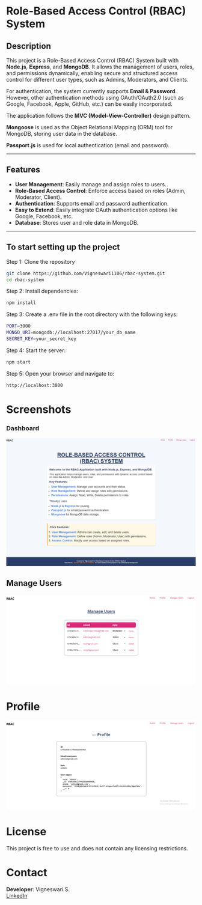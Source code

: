 # Role-Based Access Control (RBAC) System

## Description

This project is a Role-Based Access Control (RBAC) System built with **Node.js**, **Express**, and **MongoDB**. It allows the management of users, roles, and permissions dynamically, enabling secure and structured access control for different user types, such as Admins, Moderators, and Clients.

For authentication, the system currently supports **Email & Password**. However, other authentication methods using OAuth/OAuth2.0 (such as Google, Facebook, Apple, GitHub, etc.) can be easily incorporated.

The application follows the **MVC (Model-View-Controller)** design pattern.

**Mongoose** is used as the Object Relational Mapping (ORM) tool for MongoDB, storing user data in the database.

**Passport.js** is used for local authentication (email and password).

---

## Features

- **User Management**: Easily manage and assign roles to users.
- **Role-Based Access Control**: Enforce access based on roles (Admin, Moderator, Client).
- **Authentication**: Supports email and password authentication.
- **Easy to Extend**: Easily integrate OAuth authentication options like Google, Facebook, etc.
- **Database**: Stores user and role data in MongoDB.

---

## To start setting up the project

Step 1: Clone the repository

```bash
git clone https://github.com/Vigneswari1106/rbac-system.git
cd rbac-system
```

Step 2: Install dependencies:

```bash
npm install
```

Step 3: Create a .env file in the root directory with the following keys:

```bash
PORT=3000
MONGO_URI=mongodb://localhost:27017/your_db_name
SECRET_KEY=your_secret_key

```
Step 4: Start the server:

```bash
npm start
```

Step 5: Open your browser and navigate to:

```bash
http://localhost:3000
```

# Screenshots
### Dashboard
![alt text](image.png)

## Manage Users
![alt text](image-1.png)

# Profile
![alt text](image-2.png)

# License

This project is free to use and does not contain any licensing restrictions.

# Contact

**Developer**: Vigneswari S.  
[LinkedIn](https://linkedin.com/in/vigneswari-s-090046330/)

